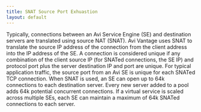 ```yaml
---
title: SNAT Source Port Exhuastion
layout: default
---
```

Typically, connections between an Avi Service Engine (SE) and destination servers are translated using source NAT (SNAT). Avi Vantage uses SNAT to translate the source IP address of the connection from the client address into the IP address of the SE. A connection is considered unique if any combination of the client source IP (for SNATed connections, the SE IP) and protocol port plus the server destination IP and port are unique. For typical application traffic, the source port from an Avi SE is unique for each SNATed TCP connection. When SNAT is used, an SE can open up to 64k connections to each destination server. Every new server added to a pool adds 64k potential concurrent connections. If a virtual service is scaled across multiple SEs, each SE can maintain a maximum of 64k SNATed connections to each server.